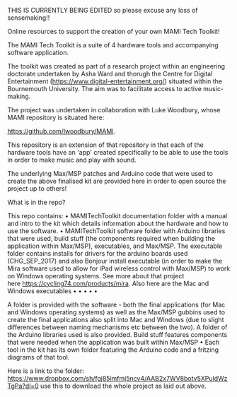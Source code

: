 THIS IS CURRENTLY BEING EDITED so please excuse any loss of sensemaking!!

Online resources to support the creation of your own MAMI Tech Toolkit!

The MAMI Tech Toolkit is a suite of 4 hardware tools and accompanying software application.

The toolkit was created as part of a research project within an engineering doctorate undertaken by Asha Ward 
and thorugh the Centre for Digital Entertainment (https://www.digital-entertainment.org/) situated within the 
Bournemouth University. The aim was to facilitate access to active music-making.

The project was undertaken in collaboration with Luke Woodbury, whose MAMI repository is situated here: 

https://github.com/lwoodbury/MAMI. 

This repository is an extension of that repository in that each of the hardware tools have an 'app' created 
specifically to be able to use the tools in order to make music and play with sound.

The underlying Max/MSP patches and Arduino code that were used to create the above finalised kit are provided 
here in order to open source the project up to others!

What is in the repo?

This repo contains:
• MAMITechToolkit documentation folder with a manual and intro to the kit which details information about the 
hardware and how to use the software.
• MAMITechToolkit software folder with Arduino libraries that were used, build stuff (the components required 
when building the application within Max/MSP), executables, and Max/MSP. The executable folder contains installs 
for drivers for the arduino boards used (CHG_SEP_2017) and also Bonjour install executable (in order to make the 
Mira software used to allow for iPad wireless control with Max/MSP) to work on Windows operating systems. See 
more about that project here https://cycling74.com/products/mira. Also here are the Mac and Windows executables
• • • • •

A folder is provided with the software - both the final applications (for Mac and Windows operating systems) as 
well as the Max/MSP gubbins used to create the final applications also split into Mac and Windows (due to slight 
differences between naming mechanisms etc between the two). A folder of the Arduino libraries used is also provided. 
Build stuff features components that were needed when the application was built within Max/MSP • Each tool in the 
kit has its own folder featuring the Arduino code and a fritzing diagrams of that tool.

Here is a link to the folder: https://www.dropbox.com/sh/fgj85imfmj5ncv4/AAB2x7WV8botv5XPuldWzTgPa?dl=0 use this to 
download the whole project as laid out above.
